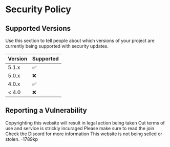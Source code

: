 # Security Policy

## Supported Versions

Use this section to tell people about which versions of your project are
currently being supported with security updates.

| Version | Supported          |
| ------- | ------------------ |
| 5.1.x   | :white_check_mark: |
| 5.0.x   | :x:                |
| 4.0.x   | :white_check_mark: |
| < 4.0   | :x:                |

## Reporting a Vulnerability

Copyrighting this website will result in legal action being taken
Out terms of use and service is strickly incuraged 
Please make sure to read the join
Check the Discord for more information
This website is not being selled or stolen.
-1789kp
